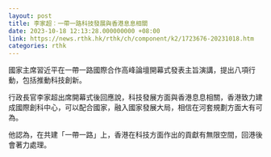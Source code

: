 ```yaml
---
layout: post
title: 李家超︰一帶一路科技發展與香港息息相關
date: 2023-10-18 12:13:28.000000000 +08:00
link: https://news.rthk.hk/rthk/ch/component/k2/1723676-20231018.htm
categories: rthk
---
```


國家主席習近平在一帶一路國際合作高峰論壇開幕式發表主旨演講，提出八項行動，包括推動科技創新。

行政長官李家超出席開幕式後回應說，科技發展方面與香港息息相關，香港致力建成國際創科中心，可以配合國家，融入國家發展大局，相信在河套規劃方面大有可為。

他認為，在共建「一帶一路」上，香港在科技方面作出的貢獻有無限空間，回港後會著力處理。
